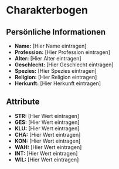 # Charakterbogen

## Persönliche Informationen
- **Name:** [Hier Name eintragen]
- **Profession:** [Hier Profession eintragen]
- **Alter:** [Hier Alter eintragen]
- **Geschlecht:** [Hier Geschlecht eintragen]
- **Spezies:** [Hier Spezies eintragen]
- **Religion:** [Hier Religion eintragen]
- **Herkunft:** [Hier Herkunft eintragen]

## Attribute
- **STR:** [Hier Wert eintragen]
- **GES:** [Hier Wert eintragen]
- **KLU:** [Hier Wert eintragen]
- **CHA:** [Hier Wert eintragen]
- **KON:** [Hier Wert eintragen]
- **WAH:** [Hier Wert eintragen]
- **INT:** [Hier Wert eintragen]
- **WIL:** [Hier Wert eintragen]
